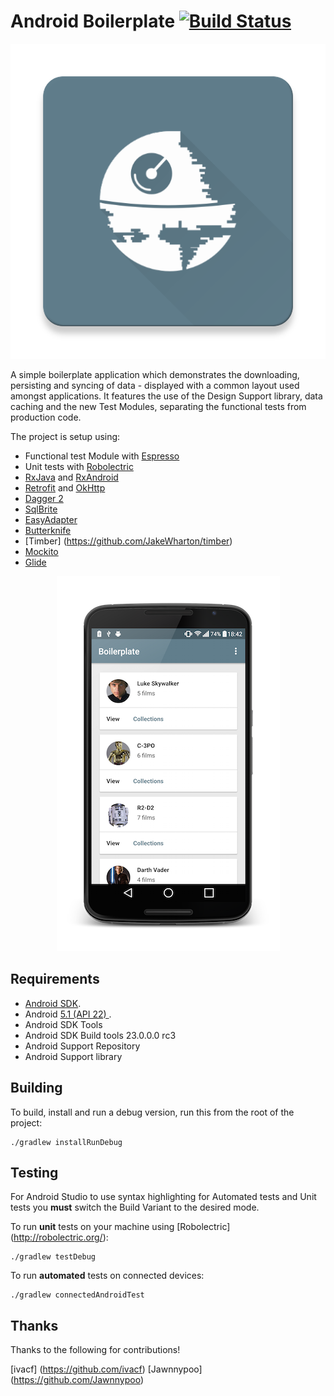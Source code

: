 Android Boilerplate [![Build Status](https://travis-ci.org/hitherejoe/Android-Boilerplate.svg?branch=master)](https://travis-ci.org/hitherejoe/Android-Boilerplate)
===================

<p align="center">
    <img src="images/ic_web.png" alt="Web Launcher"/>
</p>


A simple boilerplate application which demonstrates the downloading, persisting and syncing of data - displayed with a common layout used amongst applications. It features the use of the Design Support library, data caching and the new Test Modules, separating the functional tests from production code.

The project is setup using:

- Functional test Module with [Espresso](https://code.google.com/p/android-test-kit/wiki/Espresso)
- Unit tests with [Robolectric](http://robolectric.org/) 
- [RxJava](https://github.com/ReactiveX/RxJava) and [RxAndroid](https://github.com/ReactiveX/RxAndroid) 
- [Retrofit](http://square.github.io/retrofit/) and [OkHttp](https://github.com/square/okhttp)
- [Dagger 2](http://google.github.io/dagger/)
- [SqlBrite](https://github.com/square/sqlbrite)
- [EasyAdapter](https://github.com/ribot/easy-adapter)
- [Butterknife](https://github.com/JakeWharton/butterknife)
- [Timber] (https://github.com/JakeWharton/timber)
- [Mockito](http://mockito.org/)
- [Glide](https://github.com/bumptech/glide)

<p align="center">
    <img src="images/device.png" alt="Web Launcher"/>
</p>


Requirements
------------

 - [Android SDK](http://developer.android.com/sdk/index.html).
 - Android [5.1 (API 22) ](http://developer.android.com/tools/revisions/platforms.html#5.1).
 - Android SDK Tools
 - Android SDK Build tools 23.0.0.0 rc3
 - Android Support Repository
 - Android Support library

Building
--------

To build, install and run a debug version, run this from the root of the project:

    ./gradlew installRunDebug
    
Testing
--------

For Android Studio to use syntax highlighting for Automated tests and Unit tests you **must** switch the Build Variant to the desired mode.

To run **unit** tests on your machine using [Robolectric] (http://robolectric.org/):

    ./gradlew testDebug
    
To run **automated** tests on connected devices:

    ./gradlew connectedAndroidTest

Thanks
--------

Thanks to the following for contributions!

[ivacf] (https://github.com/ivacf)
[Jawnnypoo] (https://github.com/Jawnnypoo)

